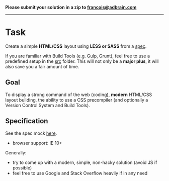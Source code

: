 **Please submit your solution in a zip to francois@adbrain.com**

---

# Task

Create a simple **HTML/CSS** layout using **LESS or SASS** from a [spec](http://www.adbrain.com/assets/images/other/html-css.png).

If you are familiar with Build Tools (e.g. Gulp, Grunt), feel free to use a predefined setup in the [src](https://github.com/adbrain/hiring-excercise/tree/master/design/src) folder. This will not only be a **major plus**, it will also save you a fair amount of time.

## Goal

To display a strong command of the web (coding), **modern** HTML/CSS layout building, the ability to use a CSS precompiler (and optionally a Version Control System and Build Tools).

## Specification

See the spec mock [here](http://www.adbrain.com/assets/images/other/html-css.png).

- browser support: IE 10+

Generally:

- try to come up with a modern, simple, non-hacky solution (avoid JS if possible)
- feel free to use Google and Stack Overflow heavily if in any need